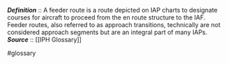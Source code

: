 ***Definition***    :: A feeder route is a route depicted on IAP charts to designate courses for aircraft to proceed from the en route structure to the IAF. Feeder routes, also referred to as approach transitions, technically are not considered approach segments but are an integral part of many IAPs. 
***Source***         :: [[IPH Glossary]]

#glossary
